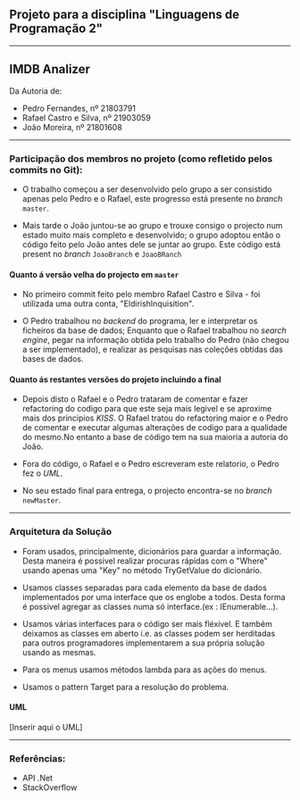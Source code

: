 ## Projeto para a disciplina "Linguagens de Programação 2"

---

## IMDB Analizer

Da Autoria de:

- Pedro Fernandes, nº 21803791
- Rafael Castro e Silva, nº 21903059
- João Moreira, nº 21801608

---

### Participação dos membros no projeto (como refletido pelos commits no Git):

- O trabalho começou a ser desenvolvido pelo grupo a ser consistido apenas pelo 
Pedro e o Rafael, este progresso está presente no _branch_ `master`. 

- Mais tarde o João juntou-se ao grupo e trouxe consigo o projecto num estado
muito mais completo e desenvolvido; o grupo adoptou então o código feito pelo 
João antes dele se juntar ao grupo. Este código está present no _branch_ `JoaoBranch`
e `JoaoBRanch`

#### Quanto á versão velha do projecto em `master`

- No primeiro commit feito pelo membro Rafael Castro e 
Silva - foi utilizada uma outra conta, "EldirishInquisition".

- O Pedro trabalhou no _backend_ do programa, ler e interpretar os ficheiros da
base de dados; Enquanto que o Rafael trabalhou no _search engine_, pegar na 
informação obtida pelo trabalho do Pedro (não chegou a ser implementado), 
e realizar as pesquisas nas coleções obtidas das bases de dados.

#### Quanto ás restantes versões do projeto incluindo a final

- Depois disto o Rafael e o Pedro trataram de comentar e fazer refactoring do codigo
para que este seja mais legivel e se aproxime mais dos principios _KISS_. O Rafael
tratou do refactoring maior e o Pedro de comentar e executar algumas alterações
de codigo para a qualidade do mesmo.No entanto a base de código tem na sua maioria 
a autoria do João.

- Fora do código, o Rafael e o Pedro escreveram este relatorio, 
o Pedro fez o _UML_.  

- No seu estado final para entrega, o projecto encontra-se no _branch_ `newMaster`.


---
### Arquitetura da Solução

- Foram usados, principalmente, dicionários para guardar a informação. Desta maneira é possivel realizar procuras rápidas com o "Where" usando apenas uma "Key" no método TryGetValue do dicionário.

- Usamos classes separadas para cada elemento da base de dados implementados por uma interface que os englobe a todos. Desta forma é possivel agregar as classes numa só interface.(ex : IEnumerable<IIMDBValue>...).

- Usamos várias interfaces para o código ser mais fléxivel. E também deixamos as classes em aberto i.e. as classes podem ser herditadas para outros programadores implementarem a sua própria solução usando as mesmas.

- Para os menus usamos métodos lambda para as ações do menus.

- Usamos o pattern Target para a resolução do problema.

#### UML

[Inserir aqui o UML]

---

### Referências:

- API .Net
- StackOverflow
